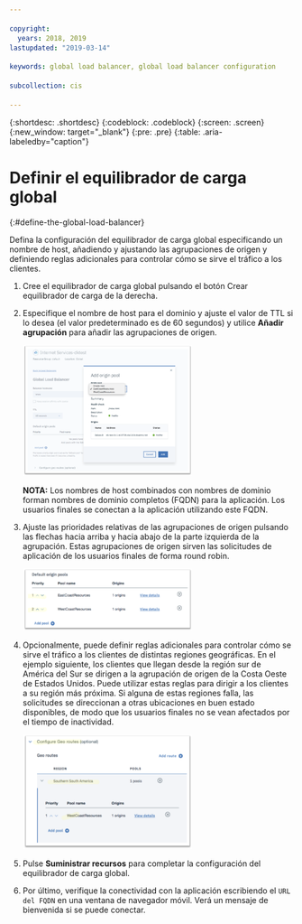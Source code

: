 ```yaml
---

copyright:
  years: 2018, 2019
lastupdated: "2019-03-14"

keywords: global load balancer, global load balancer configuration

subcollection: cis

---
```


{:shortdesc: .shortdesc}
{:codeblock: .codeblock}
{:screen: .screen}
{:new_window: target="_blank"}
{:pre: .pre}
{:table: .aria-labeledby="caption"}

# Definir el equilibrador de carga global
{:#define-the-global-load-balancer}

Defina la configuración del equilibrador de carga global especificando un nombre de host, añadiendo y ajustando las agrupaciones de origen y definiendo reglas adicionales para controlar cómo se sirve el tráfico a los clientes.

1. Cree el equilibrador de carga global pulsando el botón Crear equilibrador de carga de la derecha.  

2. Especifique el nombre de host para el dominio y ajuste el valor de TTL si lo desea (el valor predeterminado es de 60 segundos) y utilice **Añadir agrupación** para añadir las agrupaciones de origen. 

   <img src="images/reliability11.png" alt="dibujo" style="width: 300px;"/>
   
   **NOTA:** Los nombres de host combinados con nombres de dominio forman nombres de dominio completos (FQDN) para la aplicación. Los usuarios finales se conectan a la aplicación utilizando este FQDN. 
   
3. Ajuste las prioridades relativas de las agrupaciones de origen pulsando las flechas hacia arriba y hacia abajo de la parte izquierda de la agrupación. Estas agrupaciones de origen sirven las solicitudes de aplicación de los usuarios finales de forma round robin. 
   
   <img src="images/reliability12.png" alt="dibujo" style="width: 300px;"/>   
   
4. Opcionalmente, puede definir reglas adicionales para controlar cómo se sirve el tráfico a los clientes de distintas regiones geográficas. En el ejemplo siguiente, los clientes que llegan desde la región sur de América del Sur se dirigen a la agrupación de origen de la Costa Oeste de Estados Unidos. Puede utilizar estas reglas para dirigir a los clientes a su región más próxima. Si alguna de estas regiones falla, las solicitudes se direccionan a otras ubicaciones en buen estado disponibles, de modo que los usuarios finales no se vean afectados por el tiempo de inactividad. 

   <img src="images/reliability13.png" alt="dibujo" style="width: 300px;"/>   
   
5. Pulse **Suministrar recursos** para completar la configuración del equilibrador de carga global. 
6. Por último, verifique la conectividad con la aplicación escribiendo el `URL del FQDN` en una ventana de navegador móvil. Verá un mensaje de bienvenida si se puede conectar.
